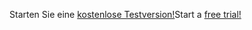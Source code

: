 <span data-ttu-id="c8e51-101">Starten Sie eine [kostenlose Testversion!](https://go.microsoft.com/fwlink/?linkid=847861)</span><span class="sxs-lookup"><span data-stu-id="c8e51-101">Start a [free trial!](https://go.microsoft.com/fwlink/?linkid=847861)</span></span>
